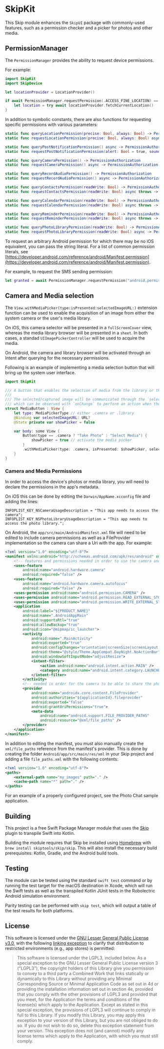 # SkipKit

This Skip module enhances the `SkipUI` package with commonly-used features,
such as a permission checker and a picker for photos and other media.

## PermissionManager

The `PermissionManager` provides the ability to request device permissions.

For example:

```swift
import SkipKit
import SkipDevice

let locationProvider = LocationProvider()

if await PermissionManager.requestPermission(.ACCESS_FINE_LOCATION) == true {
    let location = try await locationProvider.fetchCurrentLocation()
}
```

In addition to symbolic constants, there are also functions for requesting
specific permissions with various parameters:

```swift
static func queryLocationPermission(precise: Bool, always: Bool) -> PermissionAuthorization
static func requestLocationPermission(precise: Bool, always: Bool) async -> PermissionAuthorization

static func queryPostNotificationPermission() async -> PermissionAuthorization
static func requestPostNotificationPermission(alert: Bool = true, sound: Bool = true, badge: Bool = true) async throws -> PermissionAuthorization

static func queryCameraPermission() -> PermissionAuthorization
static func requestCameraPermission() async -> PermissionAuthorization

static func queryRecordAudioPermission() -> PermissionAuthorization
static func requestRecordAudioPermission() async -> PermissionAuthorization

static func queryContactsPermission(readWrite: Bool) -> PermissionAuthorization
static func requestContactsPermission(readWrite: Bool) async throws -> PermissionAuthorization

static func queryCalendarPermission(readWrite: Bool) -> PermissionAuthorization
static func requestCalendarPermission(readWrite: Bool) async throws -> PermissionAuthorization

static func queryReminderPermission(readWrite: Bool) -> PermissionAuthorization
static func requestReminderPermission(readWrite: Bool) async throws -> PermissionAuthorization

static func queryPhotoLibraryPermission(readWrite: Bool) -> PermissionAuthorization
static func requestPhotoLibraryPermission(readWrite: Bool) async -> PermissionAuthorization
```

To request an arbitrary Android permission for which there may be no
iOS equivalent, you can pass the string literal. For a list of common permission literals, see
[https://developer.android.com/reference/android/Manifest.permission](https://developer.android.com/reference/android/Manifest.permission).

For example, to request the SMS sending permission:

```swift
let granted = await PermissionManager.requestPermission("android.permission.SEND_SMS")
```


## Camera and Media selection

The `View.withMediaPicker(type:isPresented:selectedImageURL:)` extension function
can be used to enable the acquisition of an image from either the system camera 
or the user's media library. 

On iOS, this camera selector will be presented in a `fullScreenCover` view, 
whereas the media library browser will be presented in a `sheet`. In both cases,
a standad `UIImagePickerController` will be used to acquire the media.

On Android, the camera and library browser will be activated through 
an Intent after querying for the necessary permissions.

Following is an example of implementing a media selection button that 
will bring up the system user interface.

```swift
import SkipKit

/// A button that enables the selection of media from the library or the taking of a photo.
///
/// The selected/captured image will be communicated through the `selectedImageURL` binding,
/// which can be observed with `onChange` to perform an action when the media URL is acquired.
struct MediaButton : View {
    let type: MediaPickerType // either .camera or .library
    @Binding var selectedImageURL: URL?
    @State private var showPicker = false

    var body: some View {
        Button(type == .camera ? "Take Photo" : "Select Media") {
            showPicker = true // activate the media picker
        }
        .withMediaPicker(type: .camera, isPresented: $showPicker, selectedImageURL: $selectedImageURL)
    }
}
```

### Camera and Media Permissions

In order to access the device's photos or media library, you will need to 
declare the permissions in the app's metadata.

On iOS this can be done by editing the `Darwin/AppName.xcconfig` file and adding the lines:

```
INFOPLIST_KEY_NSCameraUsageDescription = "This app needs to access the camera";
INFOPLIST_KEY_NSPhotoLibraryUsageDescription = "This app needs to access the photo library.";
```

On Android, the `app/src/main/AndroidManifest.xml` file will need to be edited to include 
camera permissions as well as a FileProvider implementation so the camera can share a Uri with the app. For example:

```xml
<?xml version="1.0" encoding="utf-8"?>
<manifest xmlns:android="http://schemas.android.com/apk/res/android" xmlns:tools="http://schemas.android.com/tools">
    <!-- features and permissions needed in order to use the camera and read/write photos -->
    <uses-feature
        android:name="android.hardware.camera"
        android:required="false" />
    <uses-feature
        android:name="android.hardware.camera.autofocus"
        android:required="false" />
    <uses-permission android:name="android.permission.CAMERA" />
    <uses-permission android:name="android.permission.READ_EXTERNAL_STORAGE" />
    <uses-permission android:name="android.permission.WRITE_EXTERNAL_STORAGE" />
    <application
        android:label="${PRODUCT_NAME}"
        android:name=".AndroidAppMain"
        android:supportsRtl="true"
        android:allowBackup="true"
        android:icon="@mipmap/ic_launcher">
        <activity
            android:name=".MainActivity"
            android:exported="true"
            android:configChanges="orientation|screenSize|screenLayout|keyboardHidden|mnc|colorMode|density|fontScale|fontWeightAdjustment|keyboard|layoutDirection|locale|mcc|navigation|smallestScreenSize|touchscreen|uiMode"
            android:theme="@style/Theme.AppCompat.DayNight.NoActionBar"
            android:windowSoftInputMode="adjustResize">
            <intent-filter>
                <action android:name="android.intent.action.MAIN" />
                <category android:name="android.intent.category.LAUNCHER" />
            </intent-filter>
        </activity>
        <!-- needed in order for the camera to be able to share the photo with the app -->
        <provider
            android:name="androidx.core.content.FileProvider"
            android:authorities="${applicationId}.fileprovider"
            android:exported="false"
            android:grantUriPermissions="true">
            <meta-data
                android:name="android.support.FILE_PROVIDER_PATHS"
                android:resource="@xml/file_paths" />
        </provider>
    </application>
</manifest>
```

In addition to editing the manifest, you must also manually create the `xml/file_paths` reference from the manifest's provider. This is done by creating the folder `Android/app/src/main/res/xml` in your Skip project and adding a file `file_paths.xml` with the following contents:

```xml
<?xml version="1.0" encoding="utf-8"?>
<paths>
    <external-path name="my_images" path="." />
    <cache-path name="*" path="." />
</paths>
```

For an example of a properly configured project, see the Photo Chat sample application.

## Building

This project is a free Swift Package Manager module that uses the
[Skip](https://skip.tools) plugin to transpile Swift into Kotlin.

Building the module requires that Skip be installed using 
[Homebrew](https://brew.sh) with `brew install skiptools/skip/skip`.
This will also install the necessary build prerequisites:
Kotlin, Gradle, and the Android build tools.

## Testing

The module can be tested using the standard `swift test` command
or by running the test target for the macOS destination in Xcode,
which will run the Swift tests as well as the transpiled
Kotlin JUnit tests in the Robolectric Android simulation environment.

Parity testing can be performed with `skip test`,
which will output a table of the test results for both platforms.

## License

This software is licensed under the
[GNU Lesser General Public License v3.0](https://spdx.org/licenses/LGPL-3.0-only.html),
with the following
[linking exception](https://spdx.org/licenses/LGPL-3.0-linking-exception.html)
to clarify that distribution to restricted environments (e.g., app stores)
is permitted:

> This software is licensed under the LGPL3, included below.
> As a special exception to the GNU Lesser General Public License version 3
> ("LGPL3"), the copyright holders of this Library give you permission to
> convey to a third party a Combined Work that links statically or dynamically
> to this Library without providing any Minimal Corresponding Source or
> Minimal Application Code as set out in 4d or providing the installation
> information set out in section 4e, provided that you comply with the other
> provisions of LGPL3 and provided that you meet, for the Application the
> terms and conditions of the license(s) which apply to the Application.
> Except as stated in this special exception, the provisions of LGPL3 will
> continue to comply in full to this Library. If you modify this Library, you
> may apply this exception to your version of this Library, but you are not
> obliged to do so. If you do not wish to do so, delete this exception
> statement from your version. This exception does not (and cannot) modify any
> license terms which apply to the Application, with which you must still
> comply.

